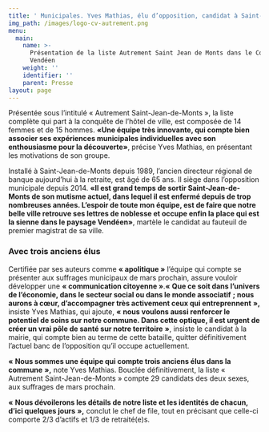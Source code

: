 ```yaml
---
title: ' Municipales. Yves Mathias, élu d’opposition, candidat à Saint-Jean-de-Monts.'
img_path: /images/logo-cv-autrement.png
menu:
  main:
    name: >-
      Présentation de la liste Autrement Saint Jean de Monts dans le Courrier
      Vendéen
    weight: ''
    identifier: ''
    parent: Presse
layout: page
---
```

Présentée sous l’intitulé « Autrement Saint-Jean-de-Monts », la liste complète qui part à la conquête de l’hôtel de ville, est composée de 14 femmes et de 15 hommes. **«Une équipe très innovante, qui compte bien associer ses expériences municipales individuelles avec son enthousiasme pour la découverte»**, précise Yves Mathias, en présentant les motivations de son groupe.



Installé à Saint-Jean-de-Monts depuis 1989, l’ancien directeur régional de banque aujourd’hui à la retraite, est âgé de 65 ans. Il siège dans l’opposition municipale depuis 2014. **«Il est grand temps de sortir Saint-Jean-de-Monts de son mutisme actuel, dans lequel il est enfermé depuis de trop nombreuses années. L’espoir de toute mon équipe, est de faire que notre belle ville retrouve ses lettres de noblesse et occupe enfin la place qui est la sienne dans le paysage Vendéen»**, martèle le candidat au fauteuil de premier magistrat de sa ville.



### Avec trois anciens élus



Certifiée par ses auteurs comme **« apolitique »** l’équipe qui compte se présenter aux suffrages municipaux de mars prochain, assure vouloir développer une **« communication citoyenne »**.**«** **Que ce soit dans l’univers de l’économie, dans le secteur social ou dans le monde associatif** **; nous aurons à cœur, d’accompagner très activement ceux qui entreprennent** **»,** insiste Yves Mathias, qui ajoute, **«** **nous voulons aussi renforcer le potentiel de soins sur notre commune. Dans cette optique, il est urgent de créer un vrai pôle de santé sur notre territoire** **»**, insiste le candidat à la mairie, qui compte bien au terme de cette bataille, quitter définitivement l’actuel banc de l’opposition qu’il occupe actuellement.

**«** **Nous sommes une équipe qui compte trois anciens élus dans la commune** **»,** note Yves Mathias. Bouclée définitivement, la liste « Autrement Saint-Jean-de-Monts » compte 29 candidats des deux sexes, aux suffrages de mars prochain.

**«** **Nous dévoilerons les détails de notre liste et les identités de chacun, d’ici quelques jours** **»,** conclut le chef de file, tout en précisant que celle-ci comporte 2/3 d’actifs et 1/3 de retraité(e)s.